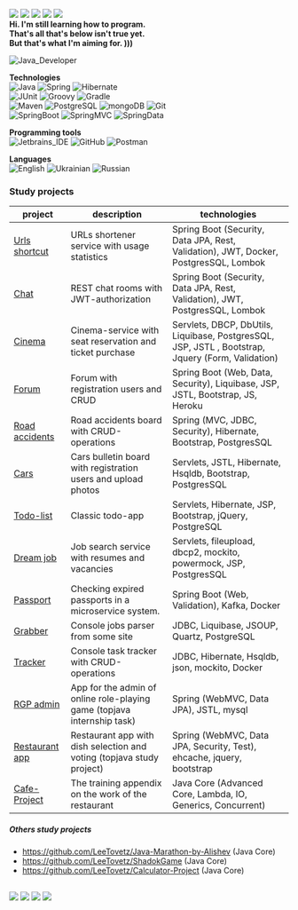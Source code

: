![](https://img.shields.io/badge/J:-Java-informational?style=flat&logo=Java&logoColor=white&color=4AB197)
![](https://img.shields.io/badge/SB:-SpringBoot-informational?style=flat&logo=Spring&logoColor=white&color=4AB197)
![](https://img.shields.io/badge/H:-Hibernate-informational?style=flat&logo=Hibernate&logoColor=white&color=4AB197)
![](https://img.shields.io/badge/M:-Maven-informational?style=flat&logo=Maven&logoColor=white&color=4AB197)
![](https://img.shields.io/badge/PSQL:-PostgreSQL-informational?style=flat&logo=PostgreSQL&logoColor=white&color=4AB197) <br>
**Hi. I'm still learning how to program. <br>
That's all that's below isn't true yet. <br>
But that's what I'm aiming for. )))** <br>

![Java_Developer](https://img.shields.io/badge/-Java_Developer-2F0601?style=for-the-badge&logo=Java_Developer&logoColor=efd81d)  

**Technologies**<br>
![Java](https://img.shields.io/badge/-Java-545775?style=for-the-badge&logo=Jav1a&logoColor=efd81d) 
![Spring](https://img.shields.io/badge/-Spring-4AB197?style=for-the-badge&logo=Sprin1g&logoColor=efd81d) 
![Hibernate](https://img.shields.io/badge/-Hibernate-545775?style=for-the-badge&logo=Hibernat1e&logoColor=efd81d)  
![JUnit](https://img.shields.io/badge/-JUnit-3b444b?style=for-the-badge&logo=JUni1t&logoColor=efd81d) 
![Groovy](https://img.shields.io/badge/-Groovy-545775?style=for-the-badge&logo=Groov1y&logoColor=efd81d) 
![Gradle](https://img.shields.io/badge/-Gradle-3b444b?style=for-the-badge&logo=Gradl1e&logoColor=efd81d)  
![Maven](https://img.shields.io/badge/-Maven-545775?style=for-the-badge&logo=Mav1en&logoColor=efd81d) 
![PostgreSQL](https://img.shields.io/badge/-PostgreSQL-3b444b?style=for-the-badge&logo=Postg1reSQL&logoColor=efd81d)
![mongoDB](https://img.shields.io/badge/-mongoDB-545775?style=for-the-badge&logo=mo1ngoDB&logoColor=efd81d) 
![Git](https://img.shields.io/badge/-Git-3b444b?style=for-the-badge&logo=Gi1t&logoColor=efd81d)  
![SpringBoot](https://img.shields.io/badge/-Spring_Boot-4AB197?style=for-the-badge&logo=Spring1Boot&logoColor=efd81d) 
![SpringMVC](https://img.shields.io/badge/-Spring_MVC-116062?style=for-the-badge&logo=SpringM1VC&logoColor=efd81d) 
![SpringData](https://img.shields.io/badge/-Spring_Data-4AB197?style=for-the-badge&logo=Spring1Data&logoColor=efd81d) 
<br>

**Programming tools** <br>
![Jetbrains_IDE](https://img.shields.io/badge/-Jetbrains_IDE-116062?style=for-the-badge&logo=Jetbrains1IDE&logoColor=efd81d)
![GitHub](https://img.shields.io/badge/-GitHub-3b444b?style=for-the-badge&logo=Git1Hub&logoColor=efd81d)
![Postman](https://img.shields.io/badge/-Postman-116062?style=for-the-badge&logo=Post1man&logoColor=efd81d)

 **Languages** <br>
![English](https://img.shields.io/badge/English-intermediate-blue)
![Ukrainian](https://img.shields.io/badge/Ukrainian-native-blue)
![Russian](https://img.shields.io/badge/Russian-native-blue)


### Study projects

| project                                                           | description                                                             | technologies                                                                                      |
|-------------------------------------------------------------------|-------------------------------------------------------------------------|---------------------------------------------------------------------------------------------------|
| [Urls shortcut](https://github.com/kalenikov/job4j_url_shortcut)  | URLs shortener service with usage statistics                            | Spring Boot (Security, Data JPA, Rest, Validation), JWT, Docker, PostgresSQL, Lombok              |
| [Chat](https://github.com/kalenikov/job4j_chat)                   | REST chat rooms with JWT-authorization                                  | Spring Boot (Security, Data JPA, Rest, Validation), JWT, PostgresSQL, Lombok                      |
| [Cinema](https://github.com/kalenikov/job4j_cinema)               | Cinema-service with seat reservation and ticket purchase                | Servlets, DBCP, DbUtils, Liquibase, PostgresSQL, JSP, JSTL , Bootstrap, Jquery (Form, Validation) |
| [Forum](https://github.com/kalenikov/job4j_forum)                 | Forum with registration users and CRUD                                  | Spring Boot (Web, Data, Security), Liquibase, JSP, JSTL, Bootstrap, JS, Heroku                    |
| [Road accidents](https://github.com/kalenikov/job4j_car_accident) | Road accidents board with CRUD-operations                               | Spring (MVC, JDBC, Security), Hibernate, Bootstrap, PostgresSQL                                   |
| [Cars](https://github.com/kalenikov/job4j_cars)                   | Cars bulletin board with registration users and upload photos           | Servlets, JSTL, Hibernate, Hsqldb, Bootstrap, PostgresSQL                                         |
| [Todo-list](https://github.com/kalenikov/job4j_todo)              | Classic todo-app                                                        | Servlets, Hibernate, JSP, Bootstrap, jQuery, PostgreSQL                                           |
| [Dream job](https://github.com/kalenikov/job4j_dreamjob)          | Job search service with resumes and vacancies                           | Servlets, fileupload, dbcp2, mockito, powermock, JSP, PostgresSQL                                 |
| [Passport](https://github.com/kalenikov/job4j_passport)           | Checking expired passports in a microservice system.                    | Spring Boot (Web, Validation), Kafka, Docker                                                                  |
| [Grabber](https://github.com/kalenikov/job4j_grabber)             | Console jobs parser from some site                                      | JDBC, Liquibase, JSOUP, Quartz, PostgreSQL                                                        |
| [Tracker](https://github.com/kalenikov/job4j_tracker)             | Console task tracker with CRUD-operations                               | JDBC, Hibernate, Hsqldb, json, mockito, Docker                                                    |
| [RGP admin](https://github.com/kalenikov/JavaRushIntership)       | App for the admin of online role-playing game (topjava internship task) | Spring (WebMVC, Data JPA), JSTL, mysql                                                            |
| [Restaurant app](https://github.com/kalenikov/topjava)            | Restaurant app with dish selection and voting (topjava study project)   | Spring (WebMVC, Data JPA, Security, Test), ehcache, jquery, bootstrap                             |
| [Cafe-Project](https://github.com/LeeTovetz/Cafe-Project)         | The training appendix on the work of the restaurant                     | Java Core (Advanced Core, Lambda, IO, Generics, Concurrent)                                          |

##### Others study projects

- https://github.com/LeeTovetz/Java-Marathon-by-Alishev (Java Core)
- https://github.com/LeeTovetz/ShadokGame (Java Core)
- https://github.com/LeeTovetz/Calculator-Project (Java Core)


## 
![](https://img.shields.io/badge/:-Thymeleaf-informational?style=flat&logo=Thymeleaf&logoColor=white&color=4AB197)
![](https://img.shields.io/badge/L:-Lombok-informational?style=flat&logo=Lombok&logoColor=white&color=4AB197)
![](https://img.shields.io/badge/Test-JUnit-informational?style=flat&logo=jUnit&logoColor=white&color=4AB197)
![](https://img.shields.io/badge/Log-Log4j2-informational?style=flat&logo=Log4j2&logoColor=white&color=4AB197)



